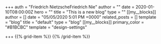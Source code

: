 +++
auth = "Friedrich NietzscheFriedrich Nie"
author = ""
date = 2020-01-10T08:00:00Z
hero = ""
title = "This is a new blog"
type = ""
[[my__blocks]]
author = []
date = "05/05/2020 5:01 PM +0000"
related_posts = []
template = "blog"
title = "default"
type = "blog"
[[my__blocks]]
primary_color = "#B1BCBC"
template = "design-settings"

+++
{{% grid-item %}}
{{% /grid-item %}}